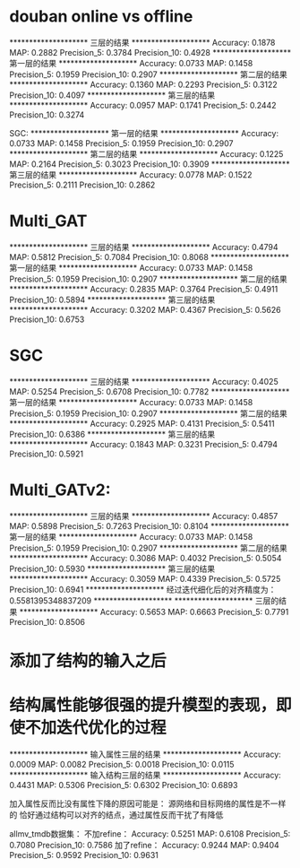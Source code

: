 # douban online vs offline
******************** 三层的结果 ********************
Accuracy: 0.1878
MAP: 0.2882
Precision_5: 0.3784
Precision_10: 0.4928
******************** 第一层的结果 ********************
Accuracy: 0.0733
MAP: 0.1458
Precision_5: 0.1959
Precision_10: 0.2907
******************** 第二层的结果 ********************
Accuracy: 0.1360
MAP: 0.2293
Precision_5: 0.3122
Precision_10: 0.4097
******************** 第三层的结果 ********************
Accuracy: 0.0957
MAP: 0.1741
Precision_5: 0.2442
Precision_10: 0.3274


SGC:
******************** 第一层的结果 ********************
Accuracy: 0.0733
MAP: 0.1458
Precision_5: 0.1959
Precision_10: 0.2907
******************** 第二层的结果 ********************
Accuracy: 0.1225
MAP: 0.2164
Precision_5: 0.3023
Precision_10: 0.3909
******************** 第三层的结果 ********************
Accuracy: 0.0778
MAP: 0.1522
Precision_5: 0.2111
Precision_10: 0.2862

# Multi_GAT
******************** 三层的结果 ********************
Accuracy: 0.4794
MAP: 0.5812
Precision_5: 0.7084
Precision_10: 0.8068
******************** 第一层的结果 ********************
Accuracy: 0.0733
MAP: 0.1458
Precision_5: 0.1959
Precision_10: 0.2907
******************** 第二层的结果 ********************
Accuracy: 0.2835
MAP: 0.3764
Precision_5: 0.4911
Precision_10: 0.5894
******************** 第三层的结果 ********************
Accuracy: 0.3202
MAP: 0.4367
Precision_5: 0.5626
Precision_10: 0.6753

# SGC
******************** 三层的结果 ********************
Accuracy: 0.4025
MAP: 0.5254
Precision_5: 0.6708
Precision_10: 0.7782
******************** 第一层的结果 ********************
Accuracy: 0.0733
MAP: 0.1458
Precision_5: 0.1959
Precision_10: 0.2907
******************** 第二层的结果 ********************
Accuracy: 0.2925
MAP: 0.4131
Precision_5: 0.5411
Precision_10: 0.6386
******************** 第三层的结果 ********************
Accuracy: 0.1843
MAP: 0.3231
Precision_5: 0.4794
Precision_10: 0.5921


# Multi_GATv2:
******************** 三层的结果 ********************
Accuracy: 0.4857
MAP: 0.5898
Precision_5: 0.7263
Precision_10: 0.8104
******************** 第一层的结果 ********************
Accuracy: 0.0733
MAP: 0.1458
Precision_5: 0.1959
Precision_10: 0.2907
******************** 第二层的结果 ********************
Accuracy: 0.3086
MAP: 0.4032
Precision_5: 0.5054
Precision_10: 0.5930
******************** 第三层的结果 ********************
Accuracy: 0.3059
MAP: 0.4339
Precision_5: 0.5725
Precision_10: 0.6941
******************** 经过迭代细化后的对齐精度为： 0.5581395348837209 ********************
******************** 三层的结果 ********************
Accuracy: 0.5653
MAP: 0.6663
Precision_5: 0.7791
Precision_10: 0.8506


# 添加了结构的输入之后
# 结构属性能够很强的提升模型的表现，即使不加迭代优化的过程
******************** 输入属性三层的结果 ********************
Accuracy: 0.0009
MAP: 0.0082
Precision_5: 0.0018
Precision_10: 0.0115
******************** 输入结构三层的结果 ********************
Accuracy: 0.4431
MAP: 0.5306
Precision_5: 0.6302
Precision_10: 0.6893

加入属性反而比没有属性下降的原因可能是：
源网络和目标网络的属性是不一样的
恰好通过结构可以对齐的结点，通过属性反而干扰了有降低


allmv_tmdb数据集：
不加refine：
Accuracy: 0.5251
MAP: 0.6108
Precision_5: 0.7080
Precision_10: 0.7586
加了refine：
Accuracy: 0.9244
MAP: 0.9404
Precision_5: 0.9592
Precision_10: 0.9631
